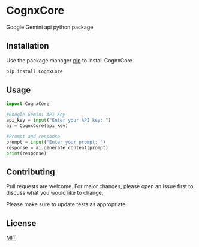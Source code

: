# CognxCore
Google Gemini api python package

## Installation

Use the package manager [pip](https://pip.pypa.io/en/stable/) to install CognxCore.

```bash
pip install CognxCore
```

## Usage

```python
import CognxCore

#Google Gemini API Key
api_key = input("Enter your API key: ")
ai = CognxCore(api_key)

#Prompt and response
prompt = input("Enter your prompt: ")
response = ai.generate_content(prompt)
print(response)

```

## Contributing

Pull requests are welcome. For major changes, please open an issue first
to discuss what you would like to change.

Please make sure to update tests as appropriate.

## License

[MIT](https://choosealicense.com/licenses/mit/)
